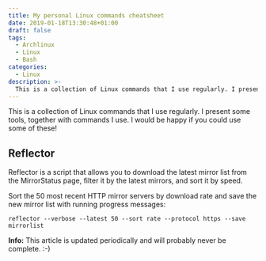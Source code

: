 ```yaml
---
title: My personal Linux commands cheatsheet
date: 2019-01-18T13:30:48+01:00
draft: false
tags:
  - Archlinux
  - Linux
  - Bash
categories:
  - Linux
description: >-
  This is a collection of Linux commands that I use regularly. I present some tools, together with commands I use. I would be happy if you could use some of these!
---
```


This is a collection of Linux commands that I use regularly. I present some tools, together with commands I use. I would be happy if you could use some of these!

## Reflector

Reflector is a script that allows you to download the latest mirror list from the MirrorStatus page, filter it by the latest mirrors, and sort it by speed.

Sort the 50 most recent HTTP mirror servers  by download rate and save the new mirror list with running progress messages:

```
reflector --verbose --latest 50 --sort rate --protocol https --save mirrorlist
```

**Info:** This article is updated periodically and will probably never be complete. :-)
